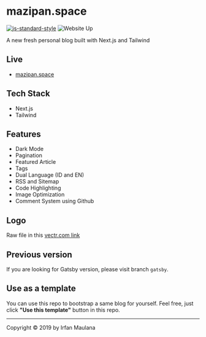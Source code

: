 # mazipan.space

[![js-standard-style](https://img.shields.io/badge/code%20style-standard-brightgreen.svg)](http://standardjs.com) ![Website Up](https://img.shields.io/website-up-down-brightgreen-red/https/mazipan.space.svg)

A new fresh personal blog built with Next.js and Tailwind

## Live

- [mazipan.space](https://mazipan.space/)

## Tech Stack

- Next.js
- Tailwind

## Features

- Dark Mode
- Pagination
- Featured Article
- Tags
- Dual Language (ID and EN)
- RSS and Sitemap
- Code Highlighting
- Image Optimization
- Comment System using Github

## Logo

Raw file in this [vectr.com link](https://vectr.com/mazipan/i7V7tBB5z.png?width=512&height=512&select=i7V7tBB5zpage0)

## Previous version

If you are looking for Gatsby version, please visit branch `gatsby`.

## Use as a template

You can use this repo to bootstrap a same blog for yourself.
Feel free, just click **"Use this template"** button in this repo.

----

Copyright © 2019 by Irfan Maulana
